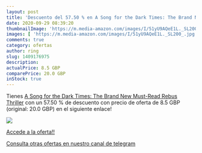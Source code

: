 ```yaml
---
layout: post
title: 'Descuento del 57.50 % en A Song for the Dark Times: The Brand New'
date: 2020-09-29 08:39:20
thumbnailImage: 'https://m.media-amazon.com/images/I/51yU9AQeE1L._SL200_.jpg'
images: [ 'https://m.media-amazon.com/images/I/51yU9AQeE1L._SL200_.jpg' ]
comments: true
category: ofertas
author: ring
slug: 1409176975
description:
actualPrice: 8.5 GBP
comparePrice: 20.0 GBP
inStock: true
---
```


Tienes [A Song for the Dark Times: The Brand New Must-Read Rebus Thriller](https://www.amazon.co.uk/dp/1409176975/?tag=redken01-21) con un 57.50 % de descuento con precio de oferta de 8.5 GBP (original: 20.0 GBP) en el siguiente enlace!

[![](https://m.media-amazon.com/images/I/51yU9AQeE1L._SL200_.jpg)](https://www.amazon.co.uk/dp/1409176975/?tag=redken01-21)

[Accede a la oferta!!](https://www.amazon.co.uk/dp/1409176975/?tag=redken01-21)

[Consulta otras ofertas en nuestro canal de telegram](https://t.me/s/ofertas25)
